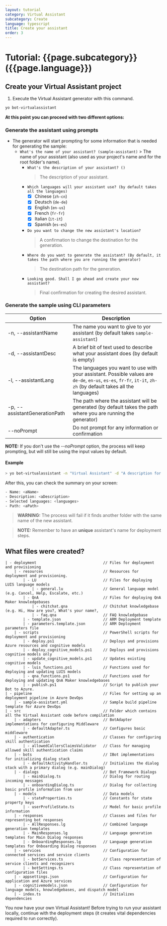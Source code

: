```yaml
---
layout: tutorial
category: Virtual Assistant
subcategory: Create
language: typescript
title: Create your assistant
order: 3
---
```


# Tutorial: {{page.subcategory}} ({{page.language}})

## Create your Virtual Assistant project

1. Execute the Virtual Assistant generator with this command.

```bash
yo bot-virtualassistant
```

**At this point you can proceed with two different options:**

### Generate the assistant using prompts

- The generator will start prompting for some information that is needed for generating the sample:
  - `What's the name of your assistant? (sample-assistant)`
        > The name of your assistant (also used as your project's name and for the root folder's name).
    - `What's the description of your assistant? ()`
        > The description of your assistant.
    - `Which languages will your assistant use? (by default takes all the languages)`
      - [x] Chinese (`zh-cn`)
      - [x] Deutsch (`de-de`)
      - [x] English (`en-us`)
      - [x] French (`fr-fr`)
      - [x] Italian (`it-it`)
      - [x] Spanish (`es-es`)
    - `Do you want to change the new assistant's location?`
        > A confirmation to change the destination for the generation.
    - `Where do you want to generate the assistant? (By default, it takes the path where you are running the generator)`
      > The destination path for the generation.
    - `Looking good. Shall I go ahead and create your new assistant?`
        > Final confirmation for creating the desired assistant.

### Generate the sample using CLI parameters

| Option                            | Description                                                                                                  |
|-----------------------------------|--------------------------------------------------------------------------------------------------------------|
| -n, --assistantName <name>              | The name you want to give to yor assistant (by default takes `sample-assistant`)                                                          |
| -d, --assistantDesc <description>       | A brief bit of text used to describe what your assistant does (by default is empty) |
| -l, --assistantLang <array of languages>| The languages you want to use with your assistant. Possible values are `de-de`, `en-us`, `es-es`, `fr-fr`, `it-it`, `zh-zh` (by default takes all the languages)|
| -p, --assistantGenerationPath <path>    | The path where the assistant will be generated (by default takes the path where you are running the generator)            |
| --noPrompt                        | Do not prompt for any information or confirmation                                                                               |

**NOTE:** If you don't use the _--noPrompt_ option, the process will keep prompting, but will still be using the input values by default.

#### Example

```bash
> yo bot-virtualassistant -n "Virtual Assistant" -d "A description for my new assistant" -l "en-us,es-es" -p "\aPath" --noPrompt
```

After this, you can check the summary on your screen:

```bash
- Name: <aName>
- Description: <aDescription>
- Selected languages: <languages>
- Path: <aPath>
```

>**WARNING:** The process will fail if it finds another folder with the same name of the new assistant.

>**NOTE:** Remember to have an **unique** assistant's name for deployment steps.

## What files were created?
    | - deployment                              // Files for deployment and provisioning
        | - resources                           // Resources for deployment and provisioning.
            | - LU                              // Files for deploying LUIS language models
                | - general.lu                  // General language model (e.g. Cancel, Help, Escalate, etc.)
            | - QnA                             // Files for deploying QnA Maker knowledgebases
                | - chitchat.qna                // Chitchat knowledgebase (e.g. Hi, How are you?, What's your name?, 
                | - faq.qna                     // FAQ knowledgebase
            | - template.json                   // ARM Deployment template
            | - parameters.template.json        // ARM Deployment parameters file
        | - scripts                             // PowerShell scripts for deployment and provisioning
            | - deploy.ps1                      // Deploys and provisions Azure resources and cognitive models
            | - deploy_cognitive_models.ps1     // Deploys and provisions cognitive models only
            | - update_cognitive_models.ps1     // Updates existing cognitive models
            | - luis_functions.ps1              // Functions used for deploying and updating LUIS models
            | - qna_functions.ps1               // Functions used for deploying and updating QnA Maker knowledgebases
            | - publish.ps1                     // Script to publish your Bot to Azure.
    | - pipeline                                // Files for setting up an deployment pipeline in Azure DevOps
        | - sample-assistant.yml                // Sample build pipeline template for Azure DevOps
    | - src                                     // Folder which contains all the Virtual Assistant code before compilation
        | - adapters                            // BotAdapter implementations for configuring Middleware
            | - defaultAdapter.ts               // Configures basic middleware
        | - authentication                      // Classes for configuring skill authentication
            | - allowedCallersClaimsValidator   // Class for managing allowed skill authentication claims
        | - bots                                // IBot implementations for initializing dialog stack
            | - defaultActivityHandler.ts       // Initializes the dialog stack with a primary dialog (e.g. mainDialog)
        | - dialogs                             // Bot Framework Dialogs
            | - mainDialog.ts                   // Dialog for routing incoming messages
            | - onboardingDialog.ts             // Dialog for collecting basic profile information from user
        | - models                              // Data models
            | - stateProperties.ts              // Constants for state property keys
            | - userProfileState.ts             // Model for basic profile information
        | - responses                           // Classes and files for representing bot responses
            | - AllResponses.lg                 // Combined language generation templates
            | - MainResponses.lg                // Language generation templates for Main Dialog responses
            | - OnboardingResponses.lg          // Language generation templates for Onboarding Dialog responses 
        | - services                            // Configuration for connected services and service clients
            | - botServices.ts                  // Class representation of service clients and recognizers
            | - botSettings.ts                  // Class representation of configuration files
        | - appsettings.json                    // Configuration for application and Azure services
        | - cognitivemodels.json                // Configuration for language models, knowledgebases, and dispatch model
        | - index.ts                            // Initializes dependencies

You now have your own Virtual Assistant! Before trying to run your assistant locally, continue with the deployment steps (it creates vital dependencies required to run correctly).